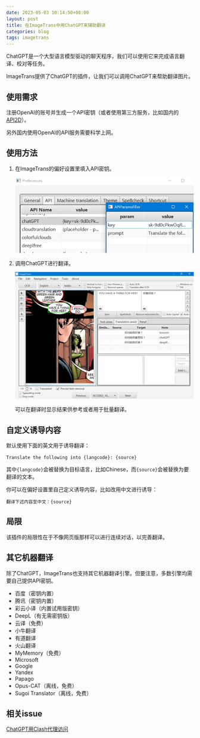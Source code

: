 ```yaml
---
date: 2023-05-03 10:14:50+08:00
layout: post
title: 在ImageTrans中用ChatGPT来辅助翻译
categories: blog
tags: imagetrans
---
```


ChatGPT是一个大型语言模型驱动的聊天程序，我们可以使用它来完成语言翻译、校对等任务。

ImageTrans提供了ChatGPT的插件，让我们可以调用ChatGPT来帮助翻译图片。

## 使用需求

注册OpenAI的账号并生成一个API密钥（或者使用第三方服务，比如国内的[API2D](https://api2d.com/)）。

另外国内使用OpenAI的API服务需要科学上网。

## 使用方法

1. 在ImageTrans的偏好设置里填入API密钥。

   ![偏好设置](/album/chatGPT/preferences.jpg)

2. 调用ChatGPT进行翻译。

   ![ImageTrans](/album/chatGPT/imagetrans.jpg)
   
   可以在翻译时显示结果供参考或者用于批量翻译。
   
   
## 自定义诱导内容

默认使用下面的英文用于诱导翻译：

```
Translate the following into {langcode}: {source}
```

其中`{langcode}`会被替换为目标语言，比如Chinese，而`{source}`会被替换为要翻译的文本。

你可以在偏好设置里自己定义诱导内容，比如改用中文进行诱导：

```
翻译下述内容至中文：{source}
```

## 局限

该插件的局限性在于不像网页版那样可以进行连续对话，以完善翻译。

## 其它机器翻译

除了ChatGPT，ImageTrans也支持其它机器翻译引擎。但要注意，多数引擎均需要自己提供API密钥。

* 百度（密钥内置）
* 腾讯（密钥内置）
* 彩云小译（内置试用版密钥）
* DeepL（有无需密钥版）
* 云译（免费）
* 小牛翻译
* 有道翻译
* 火山翻译
* MyMemory（免费）
* Microsoft
* Google
* Yandex
* Papago
* Opus-CAT（离线，免费）
* Sugoi Translator（离线，免费）

## 相关issue

[ChatGPT用Clash代理访问](https://github.com/xulihang/ImageTrans-docs/issues/421)

